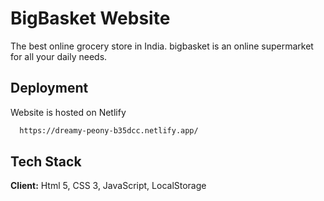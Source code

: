 
# BigBasket Website

The best online grocery store in India. bigbasket is an online supermarket for all your daily needs.


## Deployment

Website is hosted on Netlify

```bash
  https://dreamy-peony-b35dcc.netlify.app/
```


## Tech Stack

**Client:** Html 5, CSS 3, JavaScript, LocalStorage


